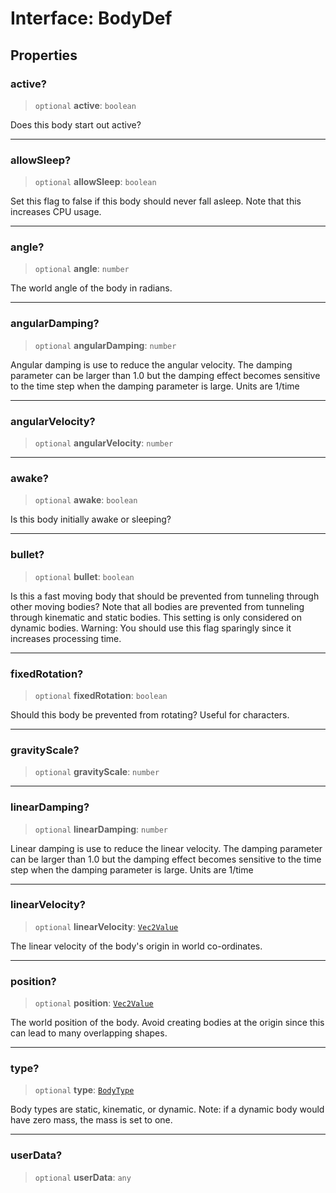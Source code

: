 # Interface: BodyDef

## Properties

### active?

> `optional` **active**: `boolean`

Does this body start out active?

***

### allowSleep?

> `optional` **allowSleep**: `boolean`

Set this flag to false if this body should never fall asleep. Note that this increases CPU usage.

***

### angle?

> `optional` **angle**: `number`

The world angle of the body in radians.

***

### angularDamping?

> `optional` **angularDamping**: `number`

Angular damping is use to reduce the angular velocity.
The damping parameter can be larger than 1.0 but the damping effect
becomes sensitive to the time step when the damping parameter is large.
Units are 1/time

***

### angularVelocity?

> `optional` **angularVelocity**: `number`

***

### awake?

> `optional` **awake**: `boolean`

Is this body initially awake or sleeping?

***

### bullet?

> `optional` **bullet**: `boolean`

Is this a fast moving body that should be prevented from
tunneling through other moving bodies? Note that all bodies are
prevented from tunneling through kinematic and static bodies. This
setting is only considered on dynamic bodies. Warning: You should use
this flag sparingly since it increases processing time.

***

### fixedRotation?

> `optional` **fixedRotation**: `boolean`

Should this body be prevented from rotating? Useful for characters.

***

### gravityScale?

> `optional` **gravityScale**: `number`

***

### linearDamping?

> `optional` **linearDamping**: `number`

Linear damping is use to reduce the linear velocity. The
damping parameter can be larger than 1.0 but the damping effect becomes
sensitive to the time step when the damping parameter is large.
Units are 1/time

***

### linearVelocity?

> `optional` **linearVelocity**: [`Vec2Value`](Vec2Value)

The linear velocity of the body's origin in world co-ordinates.

***

### position?

> `optional` **position**: [`Vec2Value`](Vec2Value)

The world position of the body. Avoid creating bodies at the
origin since this can lead to many overlapping shapes.

***

### type?

> `optional` **type**: [`BodyType`](../type-aliases/BodyType)

Body types are static, kinematic, or dynamic. Note: if a dynamic
body would have zero mass, the mass is set to one.

***

### userData?

> `optional` **userData**: `any`
